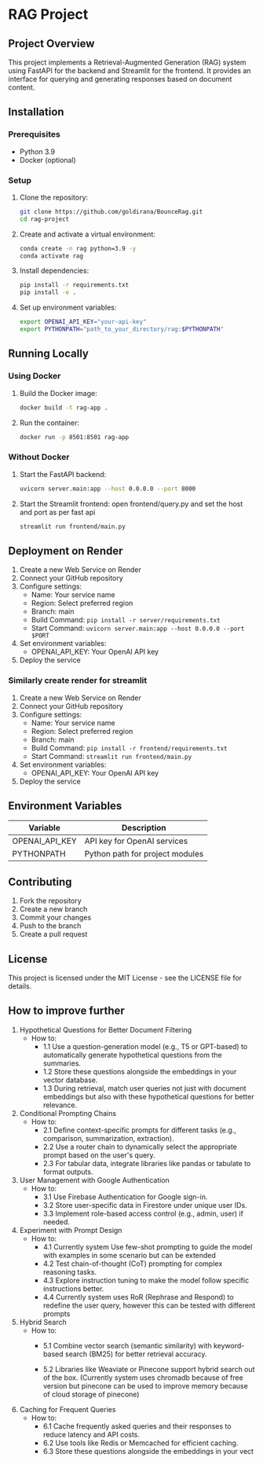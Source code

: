# RAG Project

## Project Overview
This project implements a Retrieval-Augmented Generation (RAG) system using FastAPI for the backend and Streamlit for the frontend. It provides an interface for querying and generating responses based on document content.

## Installation

### Prerequisites
- Python 3.9
- Docker (optional)

### Setup
1. Clone the repository:
   ```bash
   git clone https://github.com/goldirana/BounceRag.git
   cd rag-project
   ```

2. Create and activate a virtual environment:
   ```bash
   conda create -n rag python=3.9 -y
   conda activate rag
   ```

3. Install dependencies:
   ```bash
   pip install -r requirements.txt
   pip install -e .
   ```

4. Set up environment variables:
   ```bash
   export OPENAI_API_KEY="your-api-key"
   export PYTHONPATH="path_to_your_directory/rag:$PYTHONPATH"
   ```

## Running Locally

### Using Docker
1. Build the Docker image:
   ```bash
   docker build -t rag-app .
   ```

2. Run the container:
   ```bash
   docker run -p 8501:8501 rag-app
   ```

### Without Docker
1. Start the FastAPI backend:
   ```bash
   uvicorn server.main:app --host 0.0.0.0 --port 8000
   ```

2. Start the Streamlit frontend:
    open frontend/query.py and set the host and port as per fast api
   ```bash
   streamlit run frontend/main.py
   ```

## Deployment on Render

1. Create a new Web Service on Render
2. Connect your GitHub repository
3. Configure settings:
   - Name: Your service name
   - Region: Select preferred region
   - Branch: main
   - Build Command: `pip install -r server/requirements.txt`
   - Start Command: `uvicorn server.main:app --host 0.0.0.0 --port $PORT`
4. Set environment variables:
   - OPENAI_API_KEY: Your OpenAI API key
5. Deploy the service

### Similarly create render for streamlit
1. Create a new Web Service on Render
2. Connect your GitHub repository
3. Configure settings:
   - Name: Your service name
   - Region: Select preferred region
   - Branch: main
   - Build Command: `pip install -r frontend/requirements.txt`
   - Start Command: `streamlit run frontend/main.py`
4. Set environment variables:
   - OPENAI_API_KEY: Your OpenAI API key
5. Deploy the service

## Environment Variables
| Variable         | Description                          |
|------------------|--------------------------------------|
| OPENAI_API_KEY   | API key for OpenAI services          |
| PYTHONPATH       | Python path for project modules      |

## Contributing
1. Fork the repository
2. Create a new branch
3. Commit your changes
4. Push to the branch
5. Create a pull request

## License
This project is licensed under the MIT License - see the LICENSE file for details.



## How to improve further
1. Hypothetical Questions for Better Document Filtering
   - How to:
      * 1.1 Use a question-generation model (e.g., T5 or GPT-based) to automatically generate hypothetical questions from the summaries.
      * 1.2 Store these questions alongside the embeddings in your vector database.
      * 1.3 During retrieval, match user queries not just with document embeddings but also with these hypothetical questions for better relevance.
2. Conditional Prompting Chains
   - How to:
     * 2.1 Define context-specific prompts for different tasks (e.g., comparison, summarization, extraction).
     * 2.2 Use a router chain to dynamically select the appropriate prompt based on the user's query.
     * 2.3 For tabular data, integrate libraries like pandas or tabulate to format outputs.
3. User Management with Google Authentication
   - How to:
      * 3.1 Use Firebase Authentication for Google sign-in.
      * 3.2 Store user-specific data in Firestore under unique user IDs.
      * 3.3 Implement role-based access control (e.g., admin, user) if needed.
4. Experiment with Prompt Design
   - How to:
      * 4.1 Currently system Use few-shot prompting to guide the model with examples in some scenario but can be extended
      * 4.2 Test chain-of-thought (CoT) prompting for complex reasoning tasks.
      * 4.3 Explore instruction tuning to make the model follow specific instructions better.
      * 4.4 Currently system uses RoR (Rephrase and Respond) to redefine the user query, however this can be tested with different prompts
5. Hybrid Search
   - How to:
      * 5.1 Combine vector search (semantic similarity) with keyword-based search (BM25) for better retrieval accuracy.

      * 5.2 Libraries like Weaviate or Pinecone support hybrid search out of the box. (Currently system uses chromadb because of free version but pinecone can be used to improve memory because of cloud storage of pinecone)
6. Caching for Frequent Queries
   - How to:
      * 6.1 Cache frequently asked queries and their responses to reduce latency and API costs.
      * 6.2 Use tools like Redis or Memcached for efficient caching.
      * 6.3 Store these questions alongside the embeddings in your vect

